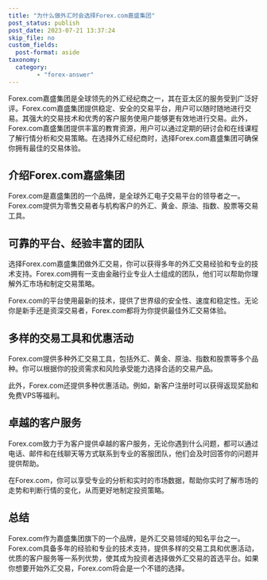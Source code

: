 ```yaml
---
title: "为什么做外汇时会选择Forex.com嘉盛集团"
post_status: publish
post_date: 2023-07-21 13:37:24
skip_file: no
custom_fields: 
  post-format: aside
taxonomy:
  category:
        - "forex-answer"
---
```


Forex.com嘉盛集团是全球领先的外汇经纪商之一，其在亚太区的服务受到广泛好评。Forex.com嘉盛集团提供稳定、安全的交易平台，用户可以随时随地进行交易。其强大的交易技术和优秀的客户服务使用户能够更有效地进行交易。此外，Forex.com嘉盛集团提供丰富的教育资源，用户可以通过定期的研讨会和在线课程了解行情分析和交易策略。在选择外汇经纪商时，选择Forex.com嘉盛集团可确保你拥有最佳的交易体验。

## 介绍Forex.com嘉盛集团

Forex.com是嘉盛集团的一个品牌，是全球外汇电子交易平台的领导者之一。Forex.com提供为零售交易者与机构客户的外汇、黄金、原油、指数、股票等交易工具。

## 可靠的平台、经验丰富的团队

选择Forex.com嘉盛集团做外汇交易，你可以获得多年的外汇交易经验和专业的技术支持。Forex.com拥有一支由金融行业专业人士组成的团队，他们可以帮助你理解外汇市场和制定交易策略。

Forex.com的平台使用最新的技术，提供了世界级的安全性、速度和稳定性。无论你是新手还是资深交易者，Forex.com都将为你提供最佳外汇交易体验。

## 多样的交易工具和优惠活动

Forex.com提供多种外汇交易工具，包括外汇、黄金、原油、指数和股票等多个品种。你可以根据你的投资需求和风险承受能力选择合适的交易产品。

此外，Forex.com还提供多种优惠活动。例如，新客户注册时可以获得返现奖励和免费VPS等福利。

## 卓越的客户服务

Forex.com致力于为客户提供卓越的客户服务，无论你遇到什么问题，都可以通过电话、邮件和在线聊天等方式联系到专业的客服团队，他们会及时回答你的问题并提供帮助。

在Forex.com，你可以享受专业的分析和实时的市场数据，帮助你实时了解市场的走势和判断行情的变化，从而更好地制定投资策略。

## 总结

Forex.com作为嘉盛集团旗下的一个品牌，是外汇交易领域的知名平台之一。Forex.com具备多年的经验和专业的技术支持，提供多样的交易工具和优惠活动，优质的客户服务等一系列优势，使其成为投资者选择做外汇交易的首选平台。如果你想要开始外汇交易，Forex.com将会是一个不错的选择。